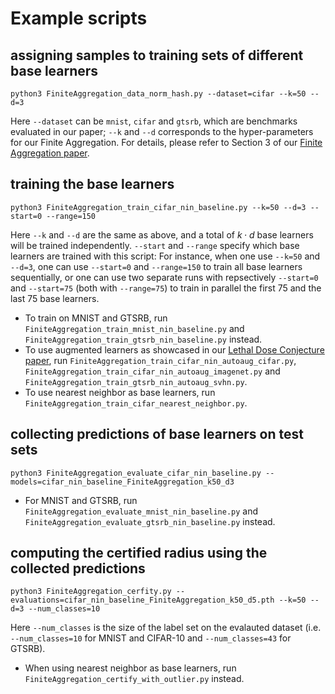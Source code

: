 # Example scripts

## assigning samples to training sets of different base learners
```
python3 FiniteAggregation_data_norm_hash.py --dataset=cifar --k=50 --d=3
```
Here `--dataset` can be `mnist`, `cifar` and `gtsrb`, which are benchmarks evaluated in our paper; `--k` and `--d` corresponds to the hyper-parameters for our Finite Aggregation. For details, please refer to Section 3 of our [Finite Aggregation paper](https://proceedings.mlr.press/v162/wang22m.html).

## training the base learners
```
python3 FiniteAggregation_train_cifar_nin_baseline.py --k=50 --d=3 --start=0 --range=150
```
Here `--k` and `--d` are the same as above, and a total of $k\cdot d$ base learners will be trained independently. `--start` and `--range` specify which base learners are trained with this script: For instance, when one use `--k=50` and `--d=3`, one can use `--start=0` and `--range=150` to train all base learners sequentially, or one can use two separate runs with repsectively `--start=0` and `--start=75` (both with `--range=75`) to train in parallel the first 75 and the last 75 base learners.  

- To train on MNIST and GTSRB, run `FiniteAggregation_train_mnist_nin_baseline.py` and `FiniteAggregation_train_gtsrb_nin_baseline.py` instead.  
- To use augmented learners as showcased in our [Lethal Dose Conjecture paper](https://openreview.net/forum?id=PYnSpt3jAz), run `FiniteAggregation_train_cifar_nin_autoaug_cifar.py`, `FiniteAggregation_train_cifar_nin_autoaug_imagenet.py` and `FiniteAggregation_train_gtsrb_nin_autoaug_svhn.py`.  
- To use nearest neighbor as base learners, run `FiniteAggregation_train_cifar_nearest_neighbor.py`.


## collecting predictions of base learners on test sets
```
python3 FiniteAggregation_evaluate_cifar_nin_baseline.py --models=cifar_nin_baseline_FiniteAggregation_k50_d3
```
- For MNIST and GTSRB, run `FiniteAggregation_evaluate_mnist_nin_baseline.py` and `FiniteAggregation_evaluate_gtsrb_nin_baseline.py` instead.

## computing the certified radius using the collected predictions
```
python3 FiniteAggregation_cerfity.py --evaluations=cifar_nin_baseline_FiniteAggregation_k50_d5.pth --k=50 --d=3 --num_classes=10
```
Here `--num_classes` is the size of the label set on the evalauted dataset (i.e. `--num_classes=10` for MNIST and CIFAR-10 and `--num_classes=43` for GTSRB).  
- When using nearest neighbor as base learners, run `FiniteAggregation_certify_with_outlier.py` instead.